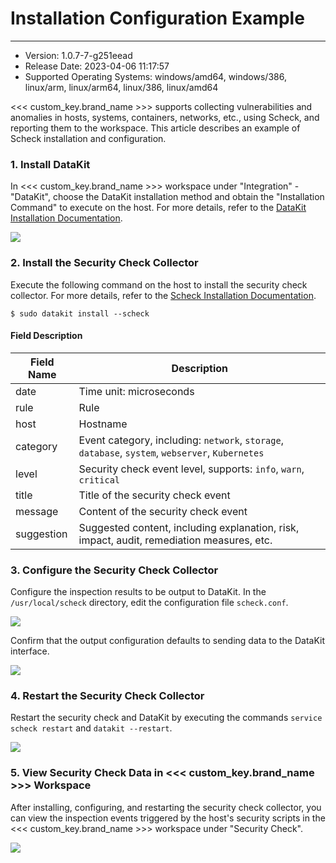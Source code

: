 # Installation Configuration Example
---
- Version: 1.0.7-7-g251eead
- Release Date: 2023-04-06 11:17:57
- Supported Operating Systems: windows/amd64, windows/386, linux/arm, linux/arm64, linux/386, linux/amd64

<<< custom_key.brand_name >>> supports collecting vulnerabilities and anomalies in hosts, systems, containers, networks, etc., using Scheck, and reporting them to the workspace. This article describes an example of Scheck installation and configuration.

### 1. Install DataKit

In <<< custom_key.brand_name >>> workspace under "Integration" - "DataKit", choose the DataKit installation method and obtain the "Installation Command" to execute on the host. For more details, refer to the [DataKit Installation Documentation](../datakit/datakit-install.md).

![](img/2.datakit.png)

### 2. Install the Security Check Collector

Execute the following command on the host to install the security check collector. For more details, refer to the [Scheck Installation Documentation](scheck-install.md).

```shell
$ sudo datakit install --scheck
```

#### Field Description
| Field Name | Description |
| --- | --- |
| date | Time unit: microseconds |
| rule | Rule |
| host | Hostname |
| category | Event category, including: `network`, `storage`, `database`, `system`, `webserver`, `Kubernetes` |
| level | Security check event level, supports: `info`, `warn`, `critical` |
| title | Title of the security check event |
| message | Content of the security check event |
| suggestion | Suggested content, including explanation, risk, impact, audit, remediation measures, etc. |

### 3. Configure the Security Check Collector
Configure the inspection results to be output to DataKit. In the `/usr/local/scheck` directory, edit the configuration file `scheck.conf`.

![](img/2.check_2.png)

Confirm that the output configuration defaults to sending data to the DataKit interface.

![](img/2.check_3.png)

### 4. Restart the Security Check Collector
Restart the security check and DataKit by executing the commands `service scheck restart` and `datakit --restart`.

![](img/2.check_4.png)

### 5. View Security Check Data in <<< custom_key.brand_name >>> Workspace
After installing, configuring, and restarting the security check collector, you can view the inspection events triggered by the host's security scripts in the <<< custom_key.brand_name >>> workspace under "Security Check".

![](img/2.check_5.png)
